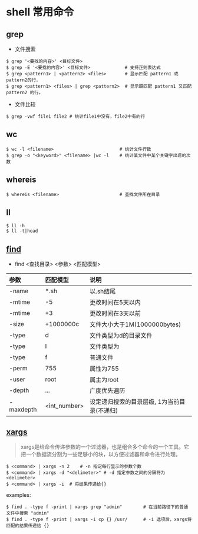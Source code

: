 # shell 常用命令
## grep
* 文件搜索
```
$ grep '<要找的内容>' <目标文件>
$ grep -E '<要找的内容>' <目标文件>             # 支持正则表达式
$ grep <pattern1> | <pattern2> <files>       # 显示匹配 pattern1 或 pattern2的行，
$ grep <pattern1> <files> | grep <pattern2>  # 显示既匹配 pattern1 又匹配pattern2 的行。
```

* 文件比较
```
$ grep -vwf file1 file2 # 统计file1中没有，file2中有的行
```

## wc
```
$ wc -l <filename>                         # 统计文件行数
$ grep -o "<keyword>" <filename> |wc -l    # 统计某文件中某个关键字出现的次数

```


## whereis
```
$ whereis <filename>                       # 查找文件所在目录
```


## ll
```
$ ll -h
$ ll -t|head
```

## [find](http://www.cnblogs.com/johnnyliu/archive/2013/04/09/3010384.html)
* find <查找目录> <参数> <匹配模型>

| **参数** | **匹配模型** | **说明** |
|:---|:---|:---|
| -name | *.sh | 以.sh结尾 | 
| -mtime | -5 | 更改时间在5天以内 |
| -mtime | +3 | 更改时间在3天以前 |
| -size | +1000000c | 文件大小大于1M(1000000bytes) |
| -type | d | 文件类型为d的目录文件 |
| -type | I | 文件类型为|的链接文件 |
| -type | f | 普通文件 |
| -perm | 755 | 属性为755 |
| -user | root | 属主为root |
| -depth | ... | 广度优先遍历 | 
| -maxdepth | <int_number> | 设定递归搜索的目录层级, 1为当前目录(不递归) |


## [xargs](http://blog.csdn.net/xifeijian/article/details/9286189)
> xargs是给命令传递参数的一个过滤器，也是组合多个命令的一个工具。它把一个数据流分割为一些足够小的块，以方便过滤器和命令进行处理。
```
$ <command> | xargs -n 2    # -n 指定每行显示的参数个数
$ <command> | xargs -d "<delimeter>" # -d 指定参数之间的分隔符为<delimeter>
$ <command> | xargs -i  # 将结果传递给{}
```

examples:
```
$ find . -type f -print | xargs grep "admin"        # 在当前路径下的普通文件中搜索 "admin"
$ find . -type f -print | xargs -i cp {} /usr/      # -i 选项后，xargs将匹配的结果传递给 {} 
```








